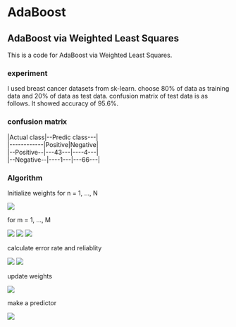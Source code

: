 # AdaBoost

## AdaBoost via Weighted Least Squares

This is a code for AdaBoost via Weighted Least Squares. 

### experiment
I used breast cancer datasets from sk-learn.
choose 80% of data as training data and 20% of data as test data.
confusion matrix of test data is as follows.
It showed accuracy of 95.6%.

### confusion matrix

|Actual class|--Predic class---|  
|------------|Positive|Negative|  
|--Positive--|---43---|----4---|  
|--Negative--|----1---|---66---|


### Algorithm


Initialize weights
for n = 1, ..., N


<img src="https://latex.codecogs.com/gif.latex?\begin{aligned}N\\&space;\left\{&space;w^{\left(&space;1\right)&space;}_{n}=\dfrac&space;{1}{N}\right\}&space;_{n=1}\end{aligned}"/>

for m = 1, ..., M


<img src="https://latex.codecogs.com/gif.latex?\arg&space;\min&space;_{\beta&space;}\sum&space;^{N}_{n=1}w^{\left(&space;m\right)&space;}_{n}\left(&space;y_{n}-\beta&space;_{n}\cdot&space;x_{n}\right)&space;^{2}"/>
<img src="https://latex.codecogs.com/gif.latex?h_{m}\left(&space;x_{n}\right)&space;=\begin{cases}1\left(&space;h_{m}\left(&space;x_{n}\right)&space;>0.5\right)\\&space;0\left(&space;h_{m}\left(&space;x_{n}\right)&space;\leq&space;0.5\right)&space;\end{cases}"/>
<img src="https://latex.codecogs.com/gif.latex?I(&space;h_{m}\left(&space;x_{n}\right)&space;\neq&space;y_{n})=\begin{cases}1\;&space;\;&space;\;&space;\;&space;if\;&space;\;&space;h_{m}\left(&space;x_{n}\right)&space;\neq&space;y_{n}\\&space;0\;&space;\;&space;\;&space;\;&space;otherwise\end{cases}"/>


calculate error rate and reliablity

<img src="https://latex.codecogs.com/gif.latex?\varepsilon&space;_{n}=\dfrac&space;{\sum&space;^{N}_{n=1}w^{\left(&space;m\right)&space;}_{n}I\left(&space;h_{m}\left(&space;x\right)&space;\neq&space;y_n{}\right)&space;}{\sum&space;^{N}_{n=1}w^{\left(&space;m\right)&space;}_{n}}"/>
<img src="https://latex.codecogs.com/gif.latex?\alpha&space;_{m}=\ln&space;(&space;\dfrac&space;{1-\varepsilon&space;_{m}}{\varepsilon&space;_{m}})"/>




update weights


<img src="https://latex.codecogs.com/gif.latex?w^{(m&plus;1)}_{n}=w^{(m)}_{n}\exp&space;\{&space;\alpha&space;_{m}I\left(&space;h_{m}\left(&space;x_{n}\right)\neq&space;y_{n}\right)\right\}"/>


make a predictor


<img src="https://latex.codecogs.com/gif.latex?H\left(&space;x\right)&space;=sign\left(&space;\sum&space;^{n}_{m=1}\alpha&space;_{m}h_{m}\left(&space;x_{n}\right)\right)"/>
